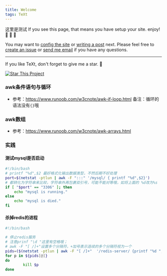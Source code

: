 ```yaml
---
title: Welcome
tags: TeXt
---
```


这里是测试
If you see this page, that means you have setup your site. enjoy! :ghost: :ghost: :ghost:

You may want to [config the site](https://tianqi.name/jekyll-TeXt-theme/docs/en/configuration) or [writing a post](https://tianqi.name/jekyll-TeXt-theme/docs/en/writing-posts) next. Please feel free to [create an issue](https://github.com/kitian616/jekyll-TeXt-theme/issues) or [send me email](mailto:kitian616@outlook.com) if you have any questions.

<!--more-->

---

If you like TeXt, don't forget to give me a star. :star2:

[![Star This Project](https://img.shields.io/github/stars/kitian616/jekyll-TeXt-theme.svg?label=Stars&style=social)](https://github.com/kitian616/jekyll-TeXt-theme/)


### awk条件语句与循环
- 参考：<https://www.runoob.com/w3cnote/awk-if-loop.html>
备注：循环的语法没有`{}`哦

### awk数组
- 参考：<https://www.runoob.com/w3cnote/awk-arrays.html>


### 实践
#### 测试mysql是否启动
```bash
#!/bin/bash
# printf "%d",$2 最好格式化输出数据类型，不然后期不好处理
port=$(netstat -ptlun | awk -F ":::" '/mysql/ { printf "%d",$2}')
# 都转化为字符串来比较，字符串外再包裹双引号，可能不能对等哦，如将上面的 %d改为%s
if [ "$port" == "3306" ]; then
    echo "mysql is running."
else
    echo "mysql is died."
fi
```

#### 杀掉redis的进程
```bash
#!/bin/bash

# 停止redis服务
# 注意prinf "\d "这里有空格哦；
# awk -F "[ /]+"设置多个分隔符，+加号表示连续的多个分隔符视为一个
pids=($(netstat -ptlun | awk -F "[ /]+"  '/redis-server/ {printf "%d ",$7}'))
for p in ${pids[@]}
do
        kill $p
done
```
